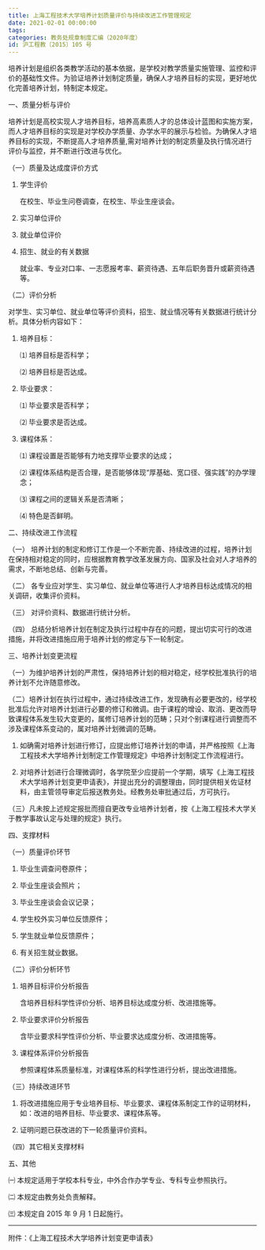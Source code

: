 ```yaml
---
title: 上海工程技术大学培养计划质量评价与持续改进工作管理规定
date: 2021-02-01 00:00:00
tags: 
categories: 教务处规章制度汇编（2020年度）
id: 沪工程教〔2015〕105 号
---
```


培养计划是组织各类教学活动的基本依据，是学校对教学质量实施管理、监控和评价的基础性文件。为验证培养计划制定质量，确保人才培养目标的实现，更好地优化完善培养计划，特制定本规定。

一、质量分析与评价

培养计划是高校实现人才培养目标，培养高素质人才的总体设计蓝图和实施方案，而人才培养目标的实现是对学校办学质量、办学水平的展示与检验。为确保人才培养目标的实现，不断提高人才培养质量,需对培养计划的制定质量及执行情况进行评价与监控，并不断进行改进与优化。

（一）质量及达成度评价方式

1. 学生评价

   在校生、毕业生问卷调查，在校生、毕业生座谈会。

2. 实习单位评价

3. 就业单位评价

4. 招生、就业的有关数据

   就业率、专业对口率、一志愿报考率、薪资待遇、五年后职务晋升或薪资待遇等。

（二）评价分析

对学生、实习单位、就业单位等评价资料，招生、就业情况等有关数据进行统计分析。具体分析内容如下：

1. 培养目标：

   ⑴ 培养目标是否科学；

   ⑵ 培养目标是否达成。

2. 毕业要求：

   ⑴ 毕业要求是否科学；

   ⑵ 毕业要求是否达成。

3. 课程体系：

   ⑴ 课程设置是否能够有力地支撑毕业要求的达成；

   ⑵ 课程体系结构是否合理，是否能够体现“厚基础、宽口径、强实践”的办学理念；

   ⑶ 课程之间的逻辑关系是否清晰；

   ⑷ 特色是否鲜明。

二、持续改进工作流程

（一） 培养计划的制定和修订工作是一个不断完善、持续改进的过程，培养计划在保持相对稳定的同时，应根据教育教学改革发展方向、国家及社会对人才培养的需求，不断地总结、创新与完善。

（二） 各专业应对学生、实习单位、就业单位等进行人才培养目标达成情况的相关调研，收集评价资料。

（三） 对评价资料、数据进行统计分析。

（四） 总结分析培养计划在制定及执行过程中存在的问题，提出切实可行的改进措施，并将改进措施应用于培养计划的修定与下一轮制定。

三、培养计划变更流程

（一）为维护培养计划的严肃性，保持培养计划的相对稳定，经学校批准执行的培养计划不允许随意修改。

（二）培养计划在执行过程中，通过持续改进工作，发现确有必要更改的，经学校批准后允许对培养计划进行必要的修订和微调。由于课程的增设、取消、更改而导致课程体系发生较大变更的，属修订培养计划的范畴；只对个别课程进行调整而不涉及课程体系变动的，属对培养计划微调的范畴。

1. 如确需对培养计划进行修订，应提出修订培养计划的申请，并严格按照《上海工程技术大学培养计划制定工作管理规定》中培养计划制定工作流程进行。

2. 对培养计划进行合理微调时，各学院至少应提前一个学期，填写《上海工程技术大学培养计划变更申请表》，并提出充分的调整理由，同时提供相关佐证材料，由主管领导审定后报送教务处。经教务处审批通过后，方可执行。

（三）凡未按上述规定报批而擅自更改专业培养计划者，按《上海工程技术大学关于教学事故认定与处理的规定》执行。

四、支撑材料

（一）质量评价环节

1. 毕业生调查问卷原件；

2. 毕业生座谈会照片；

3. 毕业生座谈会会议记录；

4. 学生校外实习单位反馈原件；

5. 学生就业单位反馈原件；

6. 有关招生就业数据。

（二）评价分析环节

1. 培养目标评价分析报告

   含培养目标科学性评价分析、培养目标达成度分析、改进措施等。

2. 毕业要求评价分析报告

   含毕业要求科学性评价分析、毕业要求达成度分析、改进措施等。

3. 课程体系评价分析报告

   参照课程体系质量标准，对课程体系的科学性进行分析，提出改进措施。

（三）持续改进环节

1. 将改进措施应用于专业培养目标、毕业要求、课程体系制定工作的证明材料，如：改进的培养目标、毕业要求、课程体系等。

2. 证明问题已获改进的下一轮质量评价资料。

（四）其它相关支撑材料

五、其他

㈠ 本规定适用于学校本科专业，中外合作办学专业、专科专业参照执行。

㈡ 本规定由教务处负责解释。

㈢ 本规定自 2015 年 9 月 1 日起施行。

---

附件：《上海工程技术大学培养计划变更申请表》
